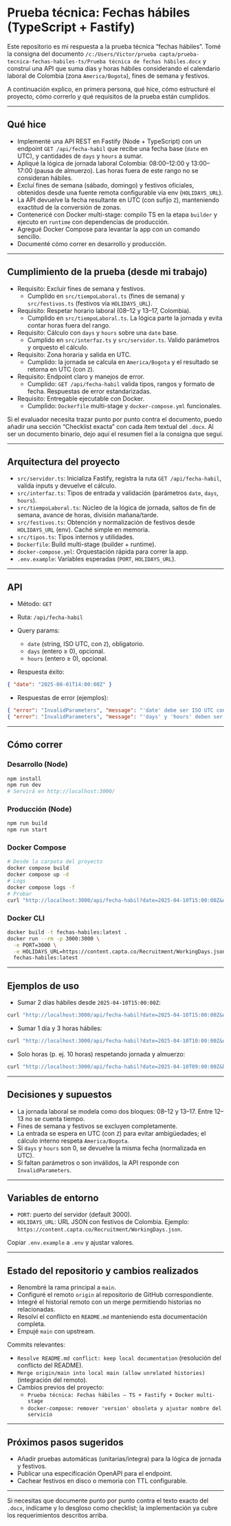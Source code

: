 # Prueba técnica: Fechas hábiles (TypeScript + Fastify)

Este repositorio es mi respuesta a la prueba técnica “fechas hábiles”. Tomé la consigna del documento `/c:/Users/Victor/prueba capta/prueba-tecnica-fechas-habiles-ts/Prueba técnica de fechas hábiles.docx` y construí una API que suma días y horas hábiles considerando el calendario laboral de Colombia (zona `America/Bogota`), fines de semana y festivos.

A continuación explico, en primera persona, qué hice, cómo estructuré el proyecto, cómo correrlo y qué requisitos de la prueba están cumplidos.

---

## Qué hice

- Implementé una API REST en Fastify (Node + TypeScript) con un endpoint `GET /api/fecha-habil` que recibe una fecha base (`date` en UTC), y cantidades de `days` y `hours` a sumar.
- Apliqué la lógica de jornada laboral Colombia: 08:00–12:00 y 13:00–17:00 (pausa de almuerzo). Las horas fuera de este rango no se consideran hábiles.
- Excluí fines de semana (sábado, domingo) y festivos oficiales, obtenidos desde una fuente remota configurable vía env (`HOLIDAYS_URL`).
- La API devuelve la fecha resultante en UTC (con sufijo `Z`), manteniendo exactitud de la conversión de zonas.
- Contenericé con Docker multi-stage: compilo TS en la etapa `builder` y ejecuto en `runtime` con dependencias de producción.
- Agregué Docker Compose para levantar la app con un comando sencillo.
- Documenté cómo correr en desarrollo y producción.

---

## Cumplimiento de la prueba (desde mi trabajo)

- Requisito: Excluir fines de semana y festivos.
  - Cumplido en `src/tiempoLaboral.ts` (fines de semana) y `src/festivos.ts` (festivos vía `HOLIDAYS_URL`).
- Requisito: Respetar horario laboral (08–12 y 13–17, Colombia).
  - Cumplido en `src/tiempoLaboral.ts`. La lógica parte la jornada y evita contar horas fuera del rango.
- Requisito: Cálculo con `days` y `hours` sobre una `date` base.
  - Cumplido en `src/interfaz.ts` y `src/servidor.ts`. Valido parámetros y orquesto el cálculo.
- Requisito: Zona horaria y salida en UTC.
  - Cumplido: la jornada se calcula en `America/Bogota` y el resultado se retorna en UTC (con `Z`).
- Requisito: Endpoint claro y manejos de error.
  - Cumplido: `GET /api/fecha-habil` valida tipos, rangos y formato de fecha. Respuestas de error estandarizadas.
- Requisito: Entregable ejecutable con Docker.
  - Cumplido: `Dockerfile` multi-stage y `docker-compose.yml` funcionales.

Si el evaluador necesita trazar punto por punto contra el documento, puedo añadir una sección “Checklist exacta” con cada ítem textual del `.docx`. Al ser un documento binario, dejo aquí el resumen fiel a la consigna que seguí.

---

## Arquitectura del proyecto

- `src/servidor.ts`: Inicializa Fastify, registra la ruta `GET /api/fecha-habil`, valida inputs y devuelve el cálculo.
- `src/interfaz.ts`: Tipos de entrada y validación (parámetros `date`, `days`, `hours`).
- `src/tiempoLaboral.ts`: Núcleo de la lógica de jornada, saltos de fin de semana, avance de horas, división mañana/tarde.
- `src/festivos.ts`: Obtención y normalización de festivos desde `HOLIDAYS_URL` (env). Caché simple en memoria.
- `src/tipos.ts`: Tipos internos y utilidades.
- `Dockerfile`: Build multi-stage (builder + runtime).
- `docker-compose.yml`: Orquestación rápida para correr la app.
- `.env.example`: Variables esperadas (`PORT`, `HOLIDAYS_URL`).

---

## API

- Método: `GET`
- Ruta: `/api/fecha-habil`
- Query params:
  - `date` (string, ISO UTC, con `Z`), obligatorio.
  - `days` (entero ≥ 0), opcional.
  - `hours` (entero ≥ 0), opcional.

- Respuesta éxito:
```json
{ "date": "2025-08-01T14:00:00Z" }
```

- Respuestas de error (ejemplos):
```json
{ "error": "InvalidParameters", "message": "'date' debe ser ISO UTC con Z" }
{ "error": "InvalidParameters", "message": "'days' y 'hours' deben ser enteros ≥ 0" }
```

---

## Cómo correr

### Desarrollo (Node)
```bash
npm install
npm run dev
# Servirá en http://localhost:3000/
```

### Producción (Node)
```bash
npm run build
npm run start
```

### Docker Compose
```bash
# Desde la carpeta del proyecto
docker compose build
docker compose up -d
# Logs
docker compose logs -f
# Probar
curl "http://localhost:3000/api/fecha-habil?date=2025-04-10T15:00:00Z&days=5&hours=4"
```

### Docker CLI
```bash
docker build -t fechas-habiles:latest .
docker run --rm -p 3000:3000 \
  -e PORT=3000 \
  -e HOLIDAYS_URL=https://content.capta.co/Recruitment/WorkingDays.json \
  fechas-habiles:latest
```

---

## Ejemplos de uso

- Sumar 2 días hábiles desde `2025-04-10T15:00:00Z`:
```bash
curl "http://localhost:3000/api/fecha-habil?date=2025-04-10T15:00:00Z&days=2"
```

- Sumar 1 día y 3 horas hábiles:
```bash
curl "http://localhost:3000/api/fecha-habil?date=2025-04-10T10:00:00Z&days=1&hours=3"
```

- Solo horas (p. ej. 10 horas) respetando jornada y almuerzo:
```bash
curl "http://localhost:3000/api/fecha-habil?date=2025-04-10T09:00:00Z&hours=10"
```

---

## Decisiones y supuestos

- La jornada laboral se modela como dos bloques: 08–12 y 13–17. Entre 12–13 no se cuenta tiempo.
- Fines de semana y festivos se excluyen completamente.
- La entrada se espera en UTC (con `Z`) para evitar ambigüedades; el cálculo interno respeta `America/Bogota`.
- Si `days` y `hours` son 0, se devuelve la misma fecha (normalizada en UTC).
- Si faltan parámetros o son inválidos, la API responde con `InvalidParameters`.

---

## Variables de entorno

- `PORT`: puerto del servidor (default 3000).
- `HOLIDAYS_URL`: URL JSON con festivos de Colombia. Ejemplo: `https://content.capta.co/Recruitment/WorkingDays.json`.

Copiar `.env.example` a `.env` y ajustar valores.

---

## Estado del repositorio y cambios realizados

- Renombré la rama principal a `main`.
- Configuré el remoto `origin` al repositorio de GitHub correspondiente.
- Integré el historial remoto con un merge permitiendo historias no relacionadas.
- Resolví el conflicto en `README.md` manteniendo esta documentación completa.
- Empujé `main` con upstream.

Commits relevantes:
- `Resolve README.md conflict: keep local documentation` (resolución del conflicto del README).
- `Merge origin/main into local main (allow unrelated histories)` (integración del remoto).
- Cambios previos del proyecto:
  - `Prueba técnica: Fechas hábiles – TS + Fastify + Docker multi-stage`
  - `docker-compose: remover 'version' obsoleta y ajustar nombre del servicio`

---

## Próximos pasos sugeridos

- Añadir pruebas automáticas (unitarias/integra) para la lógica de jornada y festivos.
- Publicar una especificación OpenAPI para el endpoint.
- Cachear festivos en disco o memoria con TTL configurable.

---

Si necesitas que documente punto por punto contra el texto exacto del `.docx`, indícame y lo desgloso como checklist; la implementación ya cubre los requerimientos descritos arriba.
